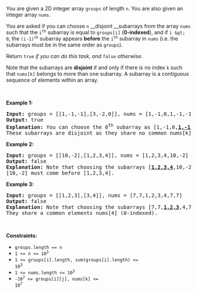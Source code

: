 You are given a 2D integer array `` groups `` of length `` n ``. You are also given an integer array `` nums ``.

You are asked if you can choose `` n `` __disjoint __subarrays from the array `` nums `` such that the <code>i<sup>th</sup></code> subarray is equal to `` groups[i] `` (__0-indexed__), and if `` i &gt; 0 ``, the <code>(i-1)<sup>th</sup></code> subarray appears __before__ the <code>i<sup>th</sup></code> subarray in `` nums `` (i.e. the subarrays must be in the same order as `` groups ``).

Return `` true `` _if you can do this task, and_ `` false `` _otherwise_.

Note that the subarrays are __disjoint__ if and only if there is no index `` k `` such that `` nums[k] `` belongs to more than one subarray. A subarray is a contiguous sequence of elements within an array.

&nbsp;

__Example 1:__

<pre>
<strong>Input:</strong> groups = [[1,-1,-1],[3,-2,0]], nums = [1,-1,0,1,-1,-1,3,-2,0]
<strong>Output:</strong> true
<strong>Explanation:</strong> You can choose the 0<sup>th</sup> subarray as [1,-1,0,<u><strong>1,-1,-1</strong></u>,3,-2,0] and the 1<sup>st</sup> one as [1,-1,0,1,-1,-1,<u><strong>3,-2,0</strong></u>].
These subarrays are disjoint as they share no common nums[k] element.
</pre>

__Example 2:__

<pre>
<strong>Input:</strong> groups = [[10,-2],[1,2,3,4]], nums = [1,2,3,4,10,-2]
<strong>Output:</strong> false
<strong>Explanation: </strong>Note that choosing the subarrays [<u><strong>1,2,3,4</strong></u>,10,-2] and [1,2,3,4,<u><strong>10,-2</strong></u>] is incorrect because they are not in the same order as in groups.
[10,-2] must come before [1,2,3,4].
</pre>

__Example 3:__

<pre>
<strong>Input:</strong> groups = [[1,2,3],[3,4]], nums = [7,7,1,2,3,4,7,7]
<strong>Output:</strong> false
<strong>Explanation: </strong>Note that choosing the subarrays [7,7,<u><strong>1,2,3</strong></u>,4,7,7] and [7,7,1,2,<u><strong>3,4</strong></u>,7,7] is invalid because they are not disjoint.
They share a common elements nums[4] (0-indexed).
</pre>

&nbsp;

__Constraints:__

*   `` groups.length == n ``
*   <code>1 &lt;= n &lt;= 10<sup>3</sup></code>
*   <code>1 &lt;= groups[i].length, sum(groups[i].length) &lt;= 10<sup><span style="font-size: 10.8333px;">3</span></sup></code>
*   <code>1 &lt;= nums.length &lt;= 10<sup>3</sup></code>
*   <code>-10<sup>7</sup> &lt;= groups[i][j], nums[k] &lt;= 10<sup>7</sup></code>